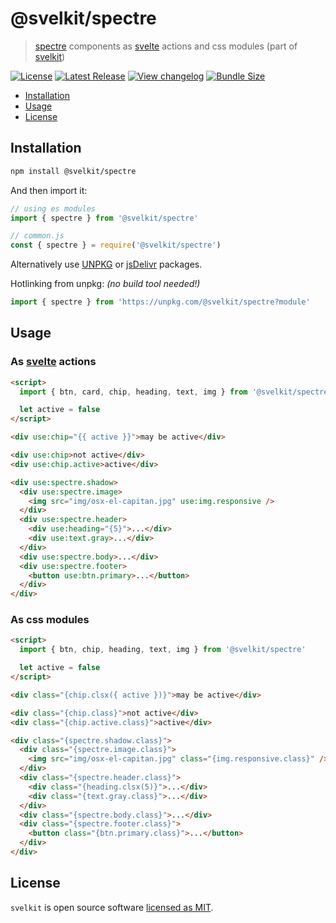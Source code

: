 # @svelkit/spectre

> [spectre] components as [svelte] actions and css modules (part of [svelkit])

[![License](https://badgen.net/npm/license/@svelkit/spectre)](https://github.com/kenoxa/@svelkit/spectre/blob/main/LICENSE)
[![Latest Release](https://badgen.net/npm/v/@svelkit/spectre)](https://www.npmjs.com/package/@svelkit/spectre)
[![View changelog](https://badgen.net/badge/%E2%80%8B/Explore%20Changelog/green?icon=awesome)](https://changelogs.xyz/@svelkit/spectre)
[![Bundle Size](https://badgen.net/bundlephobia/minzip/@svelkit/spectre)](https://bundlephobia.com/result?p=@svelkit/spectre)

<!-- prettier-ignore-start -->
<!-- START doctoc generated TOC please keep comment here to allow auto update -->
<!-- DON'T EDIT THIS SECTION, INSTEAD RE-RUN doctoc TO UPDATE -->


- [Installation](#installation)
- [Usage](#usage)
- [License](#license)

<!-- END doctoc generated TOC please keep comment here to allow auto update -->
<!-- prettier-ignore-end -->

## Installation

```sh
npm install @svelkit/spectre
```

And then import it:

```js
// using es modules
import { spectre } from '@svelkit/spectre'

// common.js
const { spectre } = require('@svelkit/spectre')
```

Alternatively use [UNPKG](https://unpkg.com/@svelkit/spectre/) or [jsDelivr](https://cdn.jsdelivr.net/npm/@svelkit/spectre/) packages.

Hotlinking from unpkg: _(no build tool needed!)_

```js
import { spectre } from 'https://unpkg.com/@svelkit/spectre?module'
```

## Usage

### As [svelte] actions

```html
<script>
  import { btn, card, chip, heading, text, img } from '@svelkit/spectre'

  let active = false
</script>

<div use:chip="{{ active }}">may be active</div>

<div use:chip>not active</div>
<div use:chip.active>active</div>

<div use:spectre.shadow>
  <div use:spectre.image>
    <img src="img/osx-el-capitan.jpg" use:img.responsive />
  </div>
  <div use:spectre.header>
    <div use:heading="{5}">...</div>
    <div use:text.gray>...</div>
  </div>
  <div use:spectre.body>...</div>
  <div use:spectre.footer>
    <button use:btn.primary>...</button>
  </div>
</div>
```

### As css modules

```html
<script>
  import { btn, chip, heading, text, img } from '@svelkit/spectre'

  let active = false
</script>

<div class="{chip.clsx({ active })}">may be active</div>

<div class="{chip.class}">not active</div>
<div class="{chip.active.class}">active</div>

<div class="{spectre.shadow.class}">
  <div class="{spectre.image.class}">
    <img src="img/osx-el-capitan.jpg" class="{img.responsive.class}" />
  </div>
  <div class="{spectre.header.class}">
    <div class="{heading.clsx(5)}">...</div>
    <div class="{text.gray.class}">...</div>
  </div>
  <div class="{spectre.body.class}">...</div>
  <div class="{spectre.footer.class}">
    <button class="{btn.primary.class}">...</button>
  </div>
</div>
```

## License

`svelkit` is open source software [licensed as MIT](https://github.com/kenoxa/svelkit/blob/main/LICENSE).

[svelkit]: https://svelkit.js.org/
[svelte]: https://svelte.dev/
[spectre]: https://picturepan2.github.io/spectre
